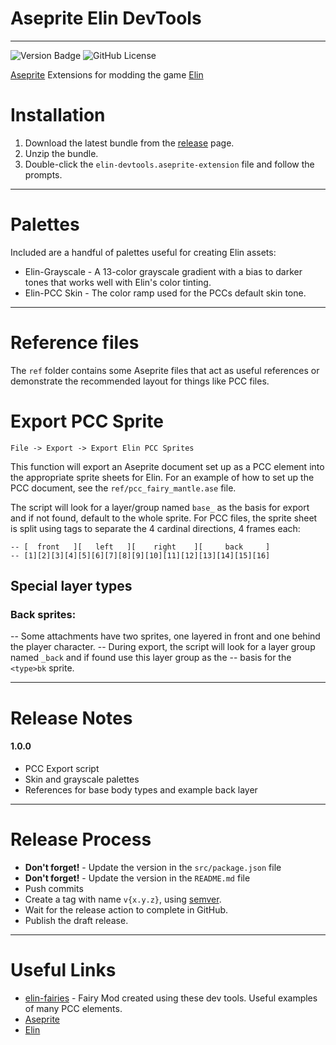 # Aseprite Elin DevTools

---
![Version Badge](https://img.shields.io/badge/version-1.0.0-blue)
![GitHub License](https://img.shields.io/github/license/n15g/aseprite-elin-devtools)

[Aseprite](https://www.aseprite.org/) Extensions for modding the
game [Elin](https://store.steampowered.com/app/2135150/Elin/)

# Installation

1. Download the latest bundle from the [release](https://github.com/n15g/aseprite-elin-devtools/releases) page.
2. Unzip the bundle.
3. Double-click the `elin-devtools.aseprite-extension` file and follow the prompts.

---

# Palettes

Included are a handful of palettes useful for creating Elin assets:

* Elin-Grayscale - A 13-color grayscale gradient with a bias to darker tones that works well with Elin's color tinting.
* Elin-PCC Skin - The color ramp used for the PCCs default skin tone.

---

# Reference files

The `ref` folder contains some Aseprite files that act as useful references or demonstrate the recommended layout for
things like PCC files.

# Export PCC Sprite

`File -> Export -> Export Elin PCC Sprites`

This function will export an Aseprite document set up as a PCC element into the appropriate sprite sheets for Elin.
For an example of how to set up the PCC document, see the `ref/pcc_fairy_mantle.ase` file.

The script will look for a layer/group named `base_` as the basis for export and if not found, default to the whole
sprite. For PCC files, the sprite sheet is split using tags to separate the 4 cardinal directions, 4 frames each:

```
-- [  front   ][   left   ][    right    ][     back     ]
-- [1][2][3][4][5][6][7][8][9][10][11][12][13][14][15][16]
```

## Special layer types

### Back sprites:

-- Some attachments have two sprites, one layered in front and one behind the player character.
-- During export, the script will look for a layer group named `_back` and if found use this layer group as the
-- basis for the `<type>bk` sprite.

---

# Release Notes

#### 1.0.0

* PCC Export script
* Skin and grayscale palettes
* References for base body types and example back layer

---

# Release Process

* **Don't forget!** - Update the version in the `src/package.json` file
* **Don't forget!** - Update the version in the `README.md` file
* Push commits
* Create a tag with name `v{x.y.z}`, using [semver](https://semver.org/).
* Wait for the release action to complete in GitHub.
* Publish the draft release.

---

# Useful Links

* [elin-fairies](https://github.com/n15g/elin-fairies) - Fairy Mod created using these dev tools. Useful examples of
  many PCC elements.
* [Aseprite](https://www.aseprite.org/)
* [Elin](https://store.steampowered.com/app/2135150/Elin/)
